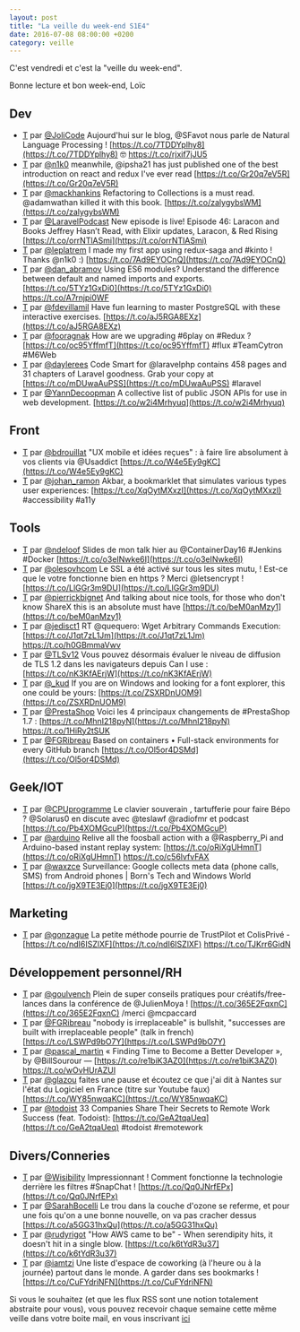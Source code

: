 ```yaml
---
layout: post
title: "La veille du week-end S1E4"
date: 2016-07-08 08:00:00 +0200
category: veille
---
```

C'est vendredi et c'est la "veille du week-end".  

Bonne lecture et bon week-end,
Loïc

## Dev
- [T](http://twitter.com/JoliCode/status/748507889917136897) par [@JoliCode](https://twitter.com/JoliCode) Aujourd'hui sur le blog, @SFavot nous parle de Natural Language Processing ! [https://t.co/7TDDYplhy8](https://t.co/7TDDYplhy8) 🤓 https://t.co/rjxif7jJU5
- [T](http://twitter.com/n1k0/status/748547714745569280) par [@n1k0](https://twitter.com/n1k0) meanwhile, @ipsha21 has just published one of the best introduction on react and redux I've ever read [https://t.co/Gr20q7eV5R](https://t.co/Gr20q7eV5R)
- [T](http://twitter.com/mackhankins/status/748548675375349760) par [@mackhankins](https://twitter.com/mackhankins) Refactoring to Collections is a must read.  @adamwathan killed it with this book.  [https://t.co/zalygybsWM](https://t.co/zalygybsWM)
- [T](http://twitter.com/LaravelPodcast/status/748635741169688577) par [@LaravelPodcast](https://twitter.com/LaravelPodcast) New episode is live! Episode 46: Laracon and Books Jeffrey Hasn’t Read, with Elixir updates, Laracon, &amp; Red Rising [https://t.co/orrNTlASmi](https://t.co/orrNTlASmi)
- [T](http://twitter.com/leplatrem/status/748563693038895104) par [@leplatrem](https://twitter.com/leplatrem) I made my first app using redux-saga and #kinto ! Thanks @n1k0 :) [https://t.co/7Ad9EYOCnQ](https://t.co/7Ad9EYOCnQ)
- [T](http://twitter.com/dan_abramov/status/748949964793999360) par [@dan_abramov](https://twitter.com/dan_abramov) Using ES6 modules? Understand the difference between default and named imports and exports. [https://t.co/5TYz1GxDi0](https://t.co/5TYz1GxDi0) https://t.co/A7rnjpi0WF
- [T](http://twitter.com/fdevillamil/status/749961608550637568) par [@fdevillamil](https://twitter.com/fdevillamil) Have fun learning to master PostgreSQL with these interactive exercises. [https://t.co/aJ5RGA8EXz](https://t.co/aJ5RGA8EXz)
- [T](http://twitter.com/fooragnak/status/749893885644726272) par [@fooragnak](https://twitter.com/fooragnak) How are we upgrading #6play on #Redux ? [https://t.co/oc95YffmfT](https://t.co/oc95YffmfT) #flux #TeamCytron #M6Web
- [T](http://twitter.com/daylerees/status/749994247273713665) par [@daylerees](https://twitter.com/daylerees) Code Smart for @laravelphp contains 458 pages and 31 chapters of Laravel goodness. Grab your copy at [https://t.co/mDUwaAuPSS](https://t.co/mDUwaAuPSS) #laravel
- [T](http://twitter.com/YannDecoopman/status/750362781233405957) par [@YannDecoopman](https://twitter.com/YannDecoopman) A collective list of public JSON APIs for use in web development. [https://t.co/w2i4Mrhyuq](https://t.co/w2i4Mrhyuq)


## Front
- [T](http://twitter.com/bdrouillat/status/748403567875231744) par [@bdrouillat](https://twitter.com/bdrouillat) "UX mobile et idées reçues" : à faire lire absolument à vos clients via @Usaddict  [https://t.co/W4e5Ey9gKC](https://t.co/W4e5Ey9gKC)
- [T](http://twitter.com/johan_ramon/status/748892495363309568) par [@johan_ramon](https://twitter.com/johan_ramon) Akbar, a bookmarklet that simulates various types user experiences: [https://t.co/XqOytMXxzI](https://t.co/XqOytMXxzI) #accessibility #a11y


## Tools
- [T](http://twitter.com/ndeloof/status/748399245154189312) par [@ndeloof](https://twitter.com/ndeloof) Slides de mon talk hier au @ContainerDay16 #Jenkins #Docker [https://t.co/o3eINwke6I](https://t.co/o3eINwke6I)
- [T](http://twitter.com/olesovhcom/status/748575814992728064) par [@olesovhcom](https://twitter.com/olesovhcom) Le SSL a été activé sur tous les sites mutu, ! Est-ce que le votre fonctionne bien en https ? Merci @letsencrypt ! [https://t.co/LlGGr3m9DU](https://t.co/LlGGr3m9DU)
- [T](http://twitter.com/pierrickbignet/status/748842412441829376) par [@pierrickbignet](https://twitter.com/pierrickbignet) And talking about nice tools, for those who don't know ShareX this is an absolute must have [https://t.co/beM0anMzy1](https://t.co/beM0anMzy1)
- [T](http://twitter.com/jedisct1/status/750004601601089536) par [@jedisct1](https://twitter.com/jedisct1) RT @quequero: Wget Arbitrary Commands Execution: [https://t.co/J1qt7zL1Jm](https://t.co/J1qt7zL1Jm) https://t.co/h0GBmmaVwv
- [T](http://twitter.com/TLSv12/status/750337028823326720) par [@TLSv12](https://twitter.com/TLSv12) Vous pouvez désormais évaluer le niveau de diffusion de TLS 1.2 dans les navigateurs depuis Can I use : [https://t.co/nK3KfAErjW](https://t.co/nK3KfAErjW)
- [T](http://twitter.com/_kud/status/750268606148116480) par [@_kud](https://twitter.com/_kud) If you are on Windows and looking for a font explorer, this one could be yours: [https://t.co/ZSXRDnUOM9](https://t.co/ZSXRDnUOM9)
- [T](http://twitter.com/PrestaShop/status/750354846574841856) par [@PrestaShop](https://twitter.com/PrestaShop) Voici les 4 principaux changements de #PrestaShop 1.7 : [https://t.co/MhnI218pyN](https://t.co/MhnI218pyN) https://t.co/1HiRy2tSUK
- [T](http://twitter.com/FGRibreau/status/750633141887496192) par [@FGRibreau](https://twitter.com/FGRibreau) Based on containers • Full-stack environments for every GitHub branch [https://t.co/Ol5or4DSMd](https://t.co/Ol5or4DSMd)


## Geek/IOT
- [T](http://twitter.com/CPUprogramme/status/748445377645391872) par [@CPUprogramme](https://twitter.com/CPUprogramme) Le clavier souverain , tartufferie pour faire Bépo ? @Solarus0 en discute avec @teslawf @radiofmr et podcast [https://t.co/Pb4XOMGcuP](https://t.co/Pb4XOMGcuP)
- [T](http://twitter.com/arduino/status/748645912117903360) par [@arduino](https://twitter.com/arduino) Relive all the foosball action with a @Raspberry_Pi and Arduino-based instant replay system: [https://t.co/oRiXgUHmnT](https://t.co/oRiXgUHmnT) https://t.co/c56lvfvFAX
- [T](http://twitter.com/waxzce/status/749956013328101376) par [@waxzce](https://twitter.com/waxzce) Surveillance: Google collects meta data (phone calls, SMS) from Android phones | Born's Tech and Windows World [https://t.co/jgX9TE3Ej0](https://t.co/jgX9TE3Ej0)


## Marketing
- [T](http://twitter.com/gonzague/status/750072185339973633) par [@gonzague](https://twitter.com/gonzague) La petite méthode pourrie de TrustPilot et ColisPrivé - [https://t.co/ndI6ISZlXF](https://t.co/ndI6ISZlXF) https://t.co/TJKrr6GidN


## Développement personnel/RH
- [T](http://twitter.com/goulvench/status/748225549731041280) par [@goulvench](https://twitter.com/goulvench) Plein de super conseils pratiques pour créatifs/free-lances dans la conférence de @JulienMoya ! [https://t.co/365E2FqxnC](https://t.co/365E2FqxnC) /merci @mcpaccard
- [T](http://twitter.com/FGRibreau/status/750034527943360514) par [@FGRibreau](https://twitter.com/FGRibreau) "nobody is irreplaceable" is bullshit, "successes are built with irreplaceable people" (talk in french) [https://t.co/LSWPd9bO7Y](https://t.co/LSWPd9bO7Y)
- [T](http://twitter.com/pascal_martin/status/749859552674344960) par [@pascal_martin](https://twitter.com/pascal_martin) « Finding Time to Become a Better Developer », by @BillSourour — [https://t.co/re1biK3AZ0](https://t.co/re1biK3AZ0) https://t.co/wOvHUrAZUI
- [T](http://twitter.com/glazou/status/750044279947558912) par [@glazou](https://twitter.com/glazou) faites une pause et écoutez ce que j'ai dit à Nantes sur l'état du Logiciel en France (titre sur Youtube faux) [https://t.co/WY85nwqaKC](https://t.co/WY85nwqaKC)
- [T](http://twitter.com/todoist/status/750382183437701120) par [@todoist](https://twitter.com/todoist) 33 Companies Share Their Secrets to Remote Work Success (feat. Todoist): [https://t.co/GeA2tqaUeq](https://t.co/GeA2tqaUeq) #todoist #remotework


## Divers/Conneries
- [T](http://twitter.com/Wisibility/status/748884150338330624) par [@Wisibility](https://twitter.com/Wisibility) Impressionnant ! Comment fonctionne la technologie derrière les filtres #SnapChat ! [https://t.co/Qq0JNrfEPx](https://t.co/Qq0JNrfEPx)
- [T](http://twitter.com/SarahBocelli/status/748782708088721408) par [@SarahBocelli](https://twitter.com/SarahBocelli) Le trou dans la couche d'ozone se referme, et pour une fois qu'on a une bonne nouvelle, on va pas cracher dessus [https://t.co/a5GG31hxQu](https://t.co/a5GG31hxQu)
- [T](http://twitter.com/rudyrigot/status/749407056436686848) par [@rudyrigot](https://twitter.com/rudyrigot) "How AWS came to be" - When serendipity hits, it doesn't hit in a single blow. [https://t.co/k6tYdR3u37](https://t.co/k6tYdR3u37)
- [T](http://twitter.com/iamtzi/status/750302328507498497) par [@iamtzi](https://twitter.com/iamtzi) Une liste d'espace de coworking (à l'heure ou à la journée) partout dans le monde. A garder dans ses bookmarks ! [https://t.co/CuFYdriNFN](https://t.co/CuFYdriNFN)


Si vous le souhaitez (et que les flux RSS sont une notion totalement abstraite pour vous), vous pouvez recevoir chaque semaine cette même veille dans votre boite mail, en vous inscrivant [ici](/newsletter.html)
